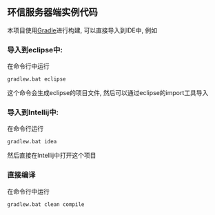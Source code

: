 ## 环信服务器端实例代码

本项目使用[Gradle](http://gradle.org)进行构建, 可以直接导入到IDE中, 例如

### 导入到eclipse中:

在命令行中运行

    gradlew.bat eclipse
    
这个命令会生成eclipse的项目文件, 然后可以通过eclipse的import工具导入

### 导入到Intellij中:

在命令行运行

    gradlew.bat idea
    
然后直接在Intellij中打开这个项目

### 直接编译

在命令行中运行 

    gradlew.bat clean compile
    
    

    
